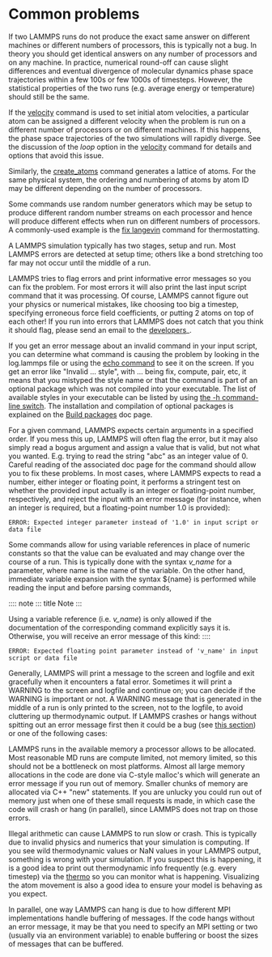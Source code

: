 # Common problems

If two LAMMPS runs do not produce the exact same answer on different
machines or different numbers of processors, this is typically not a
bug. In theory you should get identical answers on any number of
processors and on any machine. In practice, numerical round-off can
cause slight differences and eventual divergence of molecular dynamics
phase space trajectories within a few 100s or few 1000s of timesteps.
However, the statistical properties of the two runs (e.g. average energy
or temperature) should still be the same.

If the [velocity](velocity) command is used to set initial atom
velocities, a particular atom can be assigned a different velocity when
the problem is run on a different number of processors or on different
machines. If this happens, the phase space trajectories of the two
simulations will rapidly diverge. See the discussion of the *loop*
option in the [velocity](velocity) command for details and options that
avoid this issue.

Similarly, the [create_atoms](create_atoms) command generates a lattice
of atoms. For the same physical system, the ordering and numbering of
atoms by atom ID may be different depending on the number of processors.

Some commands use random number generators which may be setup to produce
different random number streams on each processor and hence will produce
different effects when run on different numbers of processors. A
commonly-used example is the [fix langevin](fix_langevin) command for
thermostatting.

A LAMMPS simulation typically has two stages, setup and run. Most LAMMPS
errors are detected at setup time; others like a bond stretching too far
may not occur until the middle of a run.

LAMMPS tries to flag errors and print informative error messages so you
can fix the problem. For most errors it will also print the last input
script command that it was processing. Of course, LAMMPS cannot figure
out your physics or numerical mistakes, like choosing too big a
timestep, specifying erroneous force field coefficients, or putting 2
atoms on top of each other! If you run into errors that LAMMPS does not
catch that you think it should flag, please send an email to the
[developers](https://www.lammps.org/authors.html)\_.

If you get an error message about an invalid command in your input
script, you can determine what command is causing the problem by looking
in the log.lammps file or using the [echo command](echo) to see it on
the screen. If you get an error like \"Invalid \... style\", with \...
being fix, compute, pair, etc, it means that you mistyped the style name
or that the command is part of an optional package which was not
compiled into your executable. The list of available styles in your
executable can be listed by using [the -h command-line
switch](Run_options). The installation and compilation of optional
packages is explained on the [Build packages](Build_package) doc page.

For a given command, LAMMPS expects certain arguments in a specified
order. If you mess this up, LAMMPS will often flag the error, but it may
also simply read a bogus argument and assign a value that is valid, but
not what you wanted. E.g. trying to read the string \"abc\" as an
integer value of 0. Careful reading of the associated doc page for the
command should allow you to fix these problems. In most cases, where
LAMMPS expects to read a number, either integer or floating point, it
performs a stringent test on whether the provided input actually is an
integer or floating-point number, respectively, and reject the input
with an error message (for instance, when an integer is required, but a
floating-point number 1.0 is provided):

    ERROR: Expected integer parameter instead of '1.0' in input script or data file

Some commands allow for using variable references in place of numeric
constants so that the value can be evaluated and may change over the
course of a run. This is typically done with the syntax *v_name* for a
parameter, where name is the name of the variable. On the other hand,
immediate variable expansion with the syntax \${name} is performed while
reading the input and before parsing commands,

:::: note
::: title
Note
:::

Using a variable reference (i.e. *v_name*) is only allowed if the
documentation of the corresponding command explicitly says it is.
Otherwise, you will receive an error message of this kind:
::::

    ERROR: Expected floating point parameter instead of 'v_name' in input script or data file

Generally, LAMMPS will print a message to the screen and logfile and
exit gracefully when it encounters a fatal error. Sometimes it will
print a WARNING to the screen and logfile and continue on; you can
decide if the WARNING is important or not. A WARNING message that is
generated in the middle of a run is only printed to the screen, not to
the logfile, to avoid cluttering up thermodynamic output. If LAMMPS
crashes or hangs without spitting out an error message first then it
could be a bug (see [this section](Errors_bugs)) or one of the following
cases:

LAMMPS runs in the available memory a processor allows to be allocated.
Most reasonable MD runs are compute limited, not memory limited, so this
should not be a bottleneck on most platforms. Almost all large memory
allocations in the code are done via C-style malloc\'s which will
generate an error message if you run out of memory. Smaller chunks of
memory are allocated via C++ \"new\" statements. If you are unlucky you
could run out of memory just when one of these small requests is made,
in which case the code will crash or hang (in parallel), since LAMMPS
does not trap on those errors.

Illegal arithmetic can cause LAMMPS to run slow or crash. This is
typically due to invalid physics and numerics that your simulation is
computing. If you see wild thermodynamic values or NaN values in your
LAMMPS output, something is wrong with your simulation. If you suspect
this is happening, it is a good idea to print out thermodynamic info
frequently (e.g. every timestep) via the [thermo](thermo) so you can
monitor what is happening. Visualizing the atom movement is also a good
idea to ensure your model is behaving as you expect.

In parallel, one way LAMMPS can hang is due to how different MPI
implementations handle buffering of messages. If the code hangs without
an error message, it may be that you need to specify an MPI setting or
two (usually via an environment variable) to enable buffering or boost
the sizes of messages that can be buffered.
